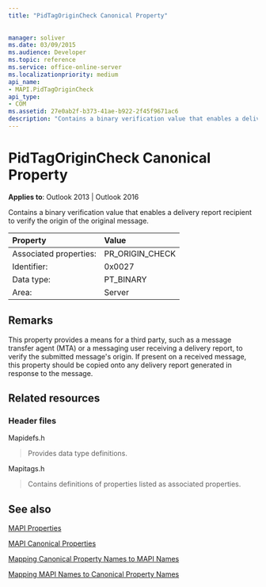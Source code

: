 ```yaml
---
title: "PidTagOriginCheck Canonical Property"
 
 
manager: soliver
ms.date: 03/09/2015
ms.audience: Developer
ms.topic: reference
ms.service: office-online-server
ms.localizationpriority: medium
api_name:
- MAPI.PidTagOriginCheck
api_type:
- COM
ms.assetid: 27e0ab2f-b373-41ae-b922-2f45f9671ac6
description: "Contains a binary verification value that enables a delivery report recipient to verify the origin of the original message."
---
```


# PidTagOriginCheck Canonical Property

  
  
**Applies to**: Outlook 2013 | Outlook 2016 
  
Contains a binary verification value that enables a delivery report recipient to verify the origin of the original message.
  
|Property |Value |
|:-----|:-----|
|Associated properties:  <br/> |PR_ORIGIN_CHECK  <br/> |
|Identifier:  <br/> |0x0027  <br/> |
|Data type:  <br/> |PT_BINARY  <br/> |
|Area:  <br/> |Server  <br/> |
   
## Remarks

This property provides a means for a third party, such as a message transfer agent (MTA) or a messaging user receiving a delivery report, to verify the submitted message's origin. If present on a received message, this property should be copied onto any delivery report generated in response to the message.
  
## Related resources

### Header files

Mapidefs.h
  
> Provides data type definitions.
    
Mapitags.h
  
> Contains definitions of properties listed as associated properties.
    
## See also



[MAPI Properties](mapi-properties.md)
  
[MAPI Canonical Properties](mapi-canonical-properties.md)
  
[Mapping Canonical Property Names to MAPI Names](mapping-canonical-property-names-to-mapi-names.md)
  
[Mapping MAPI Names to Canonical Property Names](mapping-mapi-names-to-canonical-property-names.md)

